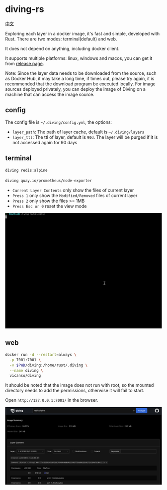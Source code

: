 # diving-rs

[中文](./README-zh.md)

Exploring each layer in a docker image, it's fast and simple, developed with Rust. There are two modes: terminal(default) and web. 

It does not depend on anything, including docker client.

It supports multiple platforms: linux, windows and macos, you can get it from [release page](https://github.com/vicanso/diving-rs/releases).

Note: Since the layer data needs to be downloaded from the source, such as Docker Hub, it may take a long time, if times out, please try again, it is recommended that the download program be executed locally. For image sources deployed privately, you can deploy the image of Diving on a machine that can access the image source.

## config

The config file is `~/.diving/config.yml`, the options:

- `layer_path`: The path of layer cache, default is `~/.diving/layers`
- `layer_ttl`: The ttl of layer, default is `90d`. The layer will be purged if it is not accessed again for 90 days

## terminal

```bash
diving redis:alpine

diving quay.io/prometheus/node-exporter
```

- `Current Layer Contents` only show the files of current layer
- `Press 1` only show the `Modified/Removed` files of current layer
- `Press 2` only show the files >= 1MB
- `Press Esc or 0` reset the view mode

![](./assets/diving-terminal.gif)

## web

```bash
docker run -d --restart=always \
  -p 7001:7001 \
  -v $PWD/diving:/home/rust/.diving \
  --name diving \
  vicanso/diving
```

It should be noted that the image does not run with root, so the mounted directory needs to add the permissions, otherwise it will fail to start.

Open `http://127.0.0.1:7001/` in the browser.

![](./assets/diving-web.png)